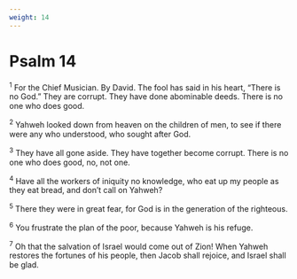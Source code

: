 ```yaml
---
weight: 14
---
```


# Psalm 14

<sup>1</sup> For the Chief Musician. By David. The fool has said in his heart, “There is no God.” They are corrupt. They have done abominable deeds. There is no one who does good. 

<sup>2</sup> Yahweh looked down from heaven on the children of men, to see if there were any who understood, who sought after God. 

<sup>3</sup> They have all gone aside. They have together become corrupt. There is no one who does good, no, not one. 

<sup>4</sup> Have all the workers of iniquity no knowledge, who eat up my people as they eat bread, and don’t call on Yahweh? 

<sup>5</sup> There they were in great fear, for God is in the generation of the righteous. 

<sup>6</sup> You frustrate the plan of the poor, because Yahweh is his refuge. 

<sup>7</sup> Oh that the salvation of Israel would come out of Zion! When Yahweh restores the fortunes of his people, then Jacob shall rejoice, and Israel shall be glad. 


